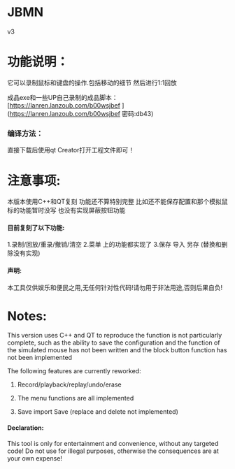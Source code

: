 # JBMN
v3

# **功能说明：**

它可以录制鼠标和键盘的操作.包括移动的细节 然后进行1:1回放

成品exe和一些UP自己录制的成品脚本：
[https://lanren.lanzoub.com/b00wsjbef
](https://lanren.lanzoub.com/b00wsjbef
密码:db43)
### 编译方法：
直接下载后使用qt Creator打开工程文件即可！
# 注意事项:

本版本使用C++和QT复刻  功能还不算特别完整  比如还不能保存配置和那个模拟鼠标的功能暂时没写 也没有实现屏蔽按钮功能

#### 目前复刻了以下功能:

1.录制/回放/重录/撤销/清空
2.菜单 上的功能都实现了
3.保存 导入 另存   (替换和删除没有实现)

#### 声明:
本工具仅供娱乐和便民之用,无任何针对性代码!请勿用于非法用途,否则后果自负!

# Notes:

This version uses C++ and QT to reproduce the function is not particularly complete, such as the ability to save the configuration and the function of the simulated mouse has not been written and the block button function has not been implemented

The following features are currently reworked:

1. Record/playback/replay/undo/erase

2. The menu functions are all implemented

3. Save import Save (replace and delete not implemented)

#### Declaration:

This tool is only for entertainment and convenience, without any targeted code! Do not use for illegal purposes, otherwise the consequences are at your own expense!





